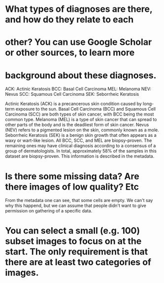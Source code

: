 # What types of diagnoses are there, and how do they relate to each
# other? You can use Google Scholar or other sources, to learn more
# background about these diagnoses.

ACK: Actinic Keratosis
BCC: Basal Cell Carcinoma
MEL: Melanoma
NEV: Nevus
SCC: Squamous Cell Carcinoma
SEK: Seborrheic Keratosis

Actinic Keratosis (ACK) is a precancerous skin condition caused by long-term exposure to the sun. Basal Cell Carcinoma (BCC) and Squamous Cell Carcinoma (SCC) are both types of skin cancer, with BCC being the most common type. Melanoma (MEL) is a type of skin cancer that can spread to other parts of the body and is the deadliest form of skin cancer. Nevus (NEV) refers to a pigmented lesion on the skin, commonly known as a mole. Seborrheic Keratosis (SEK) is a benign skin growth that often appears as a waxy or wart-like lesion.
All BCC, SCC, and MEL are biopsy-proven. The remaining ones may have clinical diagnosis according to a consensus of a group of dermatologists. In total, approximately 58% of the samples in this dataset are biopsy-proven. This information is described in the metadata.


# Is there some missing data? Are there images of low quality? Etc

From the metadata one can see, that some cells are empty. We can't say why this happend, but we can assume that people didn't want to give permission on gathering of a specific data.


# You can select a small (e.g. 100) subset images to focus on at the start. The only requirement is that there are at least two categories of images.